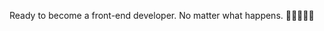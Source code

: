 
Ready to become a front-end developer. No matter what happens. 🚀🚀🚀🚀🚀
<!---
Darilu/Darilu is a ✨ special ✨ repository because its `README.md` (this file) appears on your GitHub profile.
You can click the Preview link to take a look at your changes.
--->
